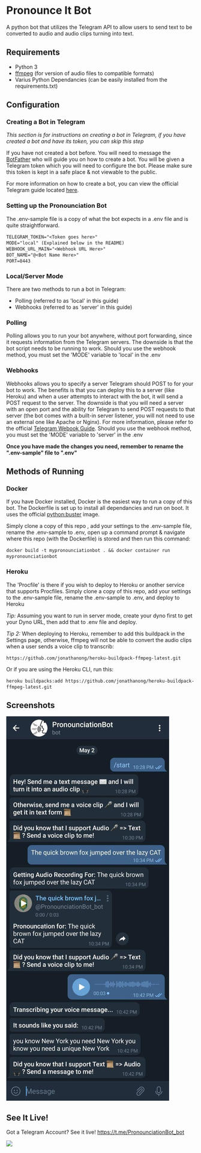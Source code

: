 # Pronounce It Bot

A python bot that utilizes the Telegram API to allow users to send text to be converted to audio and audio clips turning into text.

## Requirements

* Python 3
* [ffmpeg](https://www.ffmpeg.org/download.html) (for version of audio files to compatible formats)
* Varius Python Dependancies (can be easily installed from the requirements.txt)

## Configuration

### Creating a Bot in Telegram
*This section is for instructions on creating a bot in Telegram, if you have created a bot and have its token, you can skip this step*

If you have not created a bot before. You will need to message the [BotFather](https://t.me/botfather) who will guide you on how to create a bot. You will be given a Telegram token which you will need to configure the bot. Please make sure this token is kept in a safe place & not viewable to the public.

For more information on how to create a bot, you can view the official Telegram guide located [here](https://core.telegram.org/bots).

### Setting up the Pronounciation Bot

The .env-sample file is a copy of what the bot expects in a .env file and is quite straightforward.

```
TELEGRAM_TOKEN="<Token goes here>"
MODE="local" (Explained below in the README)
WEBHOOK_URL_MAIN="<Webhook URL Here>"
BOT_NAME="@<Bot Name Here>"
PORT=8443
```

### Local/Server Mode

There are two methods to run a bot in Telegram:
* Polling (referred to as 'local' in this guide)
* Webhooks (referred to as 'server' in this guide)

### Polling
Polling allows you to run your bot anywhere, without port forwarding, since it requests information from the Telegram servers. The downside is that the bot script needs to be running to work. Should you use the webhook method, you must set the 'MODE' variable to 'local' in the .env

### Webhooks
Webhooks allows you to specify a server Telegram should POST to for your bot to work. The benefits is that you can deploy this to a server (like Heroku) and when a user attempts to interact with the bot, it will send a POST request to the server. The downside is that you will need a server with an open port and the ability for Telegram to send POST requests to that server (the bot comes with a built-in server listener, you will not need to use an external one like Apache or Nginx). For more information, please refer to the official [Telegram Webook Guide](https://core.telegram.org/bots/webhooks). Should you use the webhook method, you must set the 'MODE' variable to 'server' in the .env

**Once you have made the changes you need, remember to rename the ".env-sample" file to ".env"**

## Methods of Running

### Docker

If you have Docker installed, Docker is the easiest way to run a copy of this bot. The Dockerfile is set up to install all dependancies and run on boot. It uses the official [python:buster](https://hub.docker.com/_/python) image.

Simply clone a copy of this repo , add your settings to the .env-sample file, rename the .env-sample to .env, open up a command prompt & navigate where this repo (with the Dockerfile) is stored and then run this command:

```
docker build -t mypronounciationbot . && docker container run mypronounciationbot
```

### Heroku
The 'Procfile' is there if you wish to deploy to Heroku or another service that supports Procfiles. Simply clone a copy of this repo, add your settings to the .env-sample file, rename the .env-sample to .env, and deploy to Heroku

*Tip:* Assuming you want to run in server mode, create your dyno first to get your Dyno URL, then add that to .env file and deploy. 

*Tip 2:* When deploying to Heroku, remember to add this buildpack in the Settings page, otherwise, ffmpeg will not be able to convert the audio clips when a user sends a voice clip to transcrib:
```
https://github.com/jonathanong/heroku-buildpack-ffmpeg-latest.git
```
Or if you are using the Heroku CLI, run this:
```
heroku buildpacks:add https://github.com/jonathanong/heroku-buildpack-ffmpeg-latest.git
```

## Screenshots
![](demo-screenshot.jpg)

## See It Live!

Got a Telegram Account? See it live! https://t.me/PronounciationBot_bot

[![](https://i.imgur.com/7NOWvZr.png)](https://t.me/PronounciationBot_bot)
